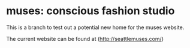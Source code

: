 # muses: conscious fashion studio
This is a branch to test out a potential new home for the muses website.

The current website can be found at (http://seattlemuses.com/)
